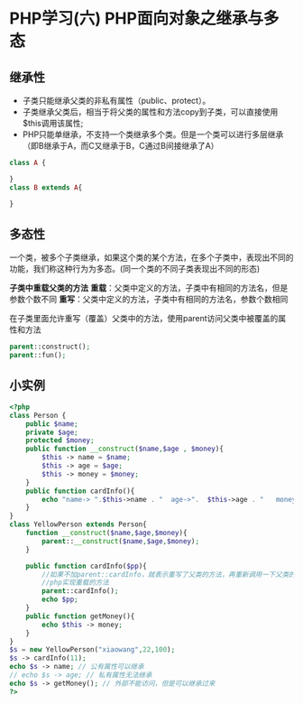 ﻿# PHP学习(六) PHP面向对象之继承与多态

## 继承性


+ 子类只能继承父类的非私有属性（public、protect）。
+ 子类继承父类后，相当于将父类的属性和方法copy到子类，可以直接使用$this调用该属性;
+ PHP只能单继承，不支持一个类继承多个类。但是一个类可以进行多层继承（即B继承于A，而C又继承于B，C通过B间接继承了A）

```php
class A {

}
class B extends A{

}
```

## 多态性


一个类，被多个子类继承，如果这个类的某个方法，在多个子类中，表现出不同的功能，我们称这种行为为多态。(同一个类的不同子类表现出不同的形态)

**子类中重载父类的方法**
**重载**：父类中定义的方法，子类中有相同的方法名，但是参数个数不同
**重写**：父类中定义的方法，子类中有相同的方法名，参数个数相同

在子类里面允许重写（覆盖）父类中的方法，使用parent访问父类中被覆盖的属性和方法
```php
parent::construct();
parent::fun();
```
## 小实例
```php
<?php
class Person {
    public $name;
    private $age;
    protected $money;
    public function __construct($name,$age , $money){
        $this -> name = $name;
        $this -> age = $age;
        $this -> money = $money;
    }
    public function cardInfo(){
        echo "name-> ".$this->name . "  age->".  $this->age . "   money". $this->money;
    }
}
class YellowPerson extends Person{
    function __construct($name,$age,$money){
        parent::__construct($name,$age,$money);
    }

    public function cardInfo($pp){
        //如果不加parent::cardInfo，就表示重写了父类的方法，再重新调用一下父类的方法。
        //php实现重载的方法
        parent::cardInfo();
        echo $pp;
    }
    public function getMoney(){
        echo $this -> money;
    }
}
$s = new YellowPerson("xiaowang",22,100);
$s -> cardInfo(11);
echo $s -> name; // 公有属性可以继承
// echo $s -> age; // 私有属性无法继承
echo $s -> getMoney(); // 外部不能访问，但是可以继承过来
?>
```

